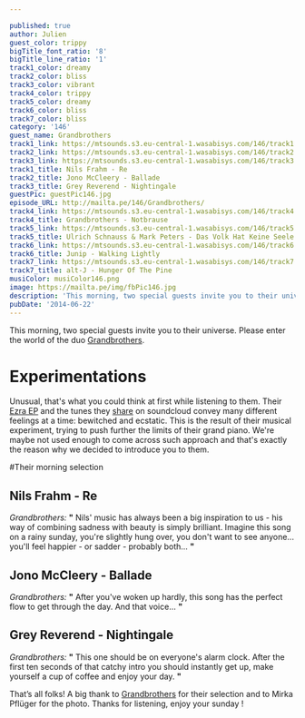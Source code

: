 ```yaml
---

published: true
author: Julien
guest_color: trippy
bigTitle_font_ratio: '8'
bigTitle_line_ratio: '1'
track1_color: dreamy
track2_color: bliss
track3_color: vibrant
track4_color: trippy
track5_color: dreamy
track6_color: bliss
track7_color: bliss
category: '146'
guest_name: Grandbrothers
track1_link: https://mtsounds.s3.eu-central-1.wasabisys.com/146/track1.mp3
track2_link: https://mtsounds.s3.eu-central-1.wasabisys.com/146/track2.mp3
track3_link: https://mtsounds.s3.eu-central-1.wasabisys.com/146/track3.mp3
track1_title: Nils Frahm - Re
track2_title: Jono McCleery - Ballade
track3_title: Grey Reverend - Nightingale
guestPic: guestPic146.jpg
episode_URL: http://mailta.pe/146/Grandbrothers/
track4_link: https://mtsounds.s3.eu-central-1.wasabisys.com/146/track4.mp3
track4_title: Grandbrothers - Notbrause
track5_link: https://mtsounds.s3.eu-central-1.wasabisys.com/146/track5.mp3
track5_title: Ulrich Schnauss & Mark Peters - Das Volk Hat Keine Seele
track6_link: https://mtsounds.s3.eu-central-1.wasabisys.com/146/track6.mp3
track6_title: Junip - Walking Lightly
track7_link: https://mtsounds.s3.eu-central-1.wasabisys.com/146/track7.mp3
track7_title: alt-J - Hunger Of The Pine
musiColor: musiColor146.png
image: https://mailta.pe/img/fbPic146.jpg
description: 'This morning, two special guests invite you to their universe. Please enter the world of the duo Grandbrothers. '
pubDate: '2014-06-22'
---
```



This morning, two special guests invite you to their universe. Please enter the world of the duo [Grandbrothers](https://soundcloud.com/grandbrothers "Grandbrothers Soundcloud").

# Experimentations

Unusual, that's what you could think at first while listening to them. Their [Ezra EP](http://grandbrothers.de/ "Grandbrothers Bandcamp") and the tunes they [share](https://soundcloud.com/grandbrothers "Grandbrothers Soundcloud") on soundcloud convey many different feelings at a time: bewitched and ecstatic. This is the result of their musical experiment, trying to push further the limits of their grand piano. We're maybe not used enough to come across such approach and that's exactly the reason why we decided to introduce you to them.

#Their morning selection

## Nils Frahm - Re
_Grandbrothers:_ **"** Nils' music has always been a big inspiration to us - his way of combining sadness with beauty is simply brilliant. Imagine this song on a rainy sunday, you're slightly hung over, you don't want to see anyone... you'll feel happier - or sadder - probably both... **"** 

## Jono McCleery - Ballade
_Grandbrothers:_ **"** After you've woken up hardly, this song has the perfect flow to get through the day. And that voice... **"** 

## Grey Reverend - Nightingale
_Grandbrothers:_ **"** This one should be on everyone's alarm clock. After the first ten seconds of that catchy intro you should instantly get up, make yourself a cup of coffee and enjoy your day. **"** 


That’s all folks! A big thank to [Grandbrothers](https://www.facebook.com/grandbrothers "Grandbrothers Facebook") for their selection and to Mirka Pflüger for the photo. Thanks for listening, enjoy your sunday !
